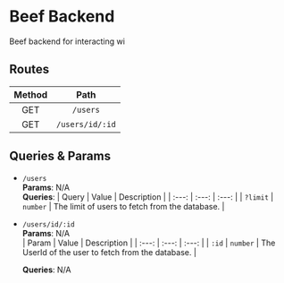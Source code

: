 # Beef Backend
Beef backend for interacting wi

## Routes
 
| Method | Path |
| :---: | :---: |
| GET | `/users` |
| GET | `/users/id/:id` |

## Queries & Params
- `/users`  
  **Params**: N/A  
  **Queries**:
  | Query | Value | Description |
  | :---: | :---: | :---: |
  | `?limit` | `number` | The limit of users to fetch from the database. |

- `/users/id/:id`  
  **Params**: N/A  
  | Param | Value | Description |
  | :---: | :---: | :---: |
  | `:id` | `number` | The UserId of the user to fetch from the database. |  

  **Queries**: N/A